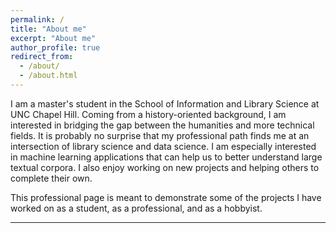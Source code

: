 ```yaml
---
permalink: /
title: "About me"
excerpt: "About me"
author_profile: true
redirect_from:
  - /about/
  - /about.html
---
```


I am a master's student in the School of Information and Library Science at UNC Chapel Hill. Coming from a history-oriented background, I am interested in bridging the gap between the humanities and more technical fields. It is probably no surprise that my professional path finds me at an intersection of library science and data science. I am especially interested in machine learning applications that can help us to better understand large textual corpora. I also enjoy working on new projects and helping others to complete their own.

This professional page is meant to demonstrate some of the projects I have worked on as a student, as a professional, and as a hobbyist.

---
